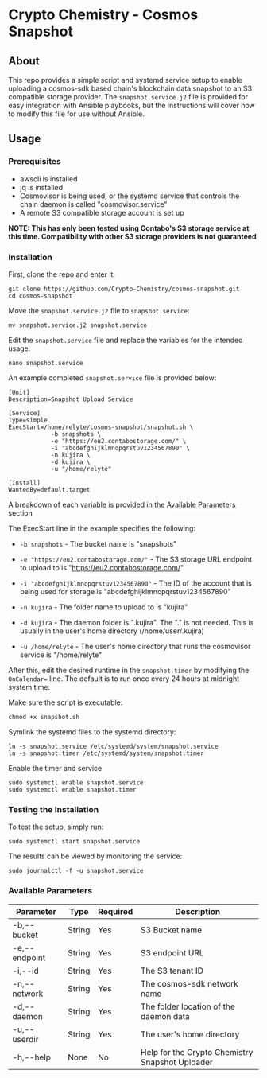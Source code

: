 # Crypto Chemistry - Cosmos Snapshot

## About

This repo provides a simple script and systemd service setup to enable uploading a cosmos-sdk based chain's blockchain data snapshot to an S3 compatible storage provider. The `snapshot.service.j2` file is provided for easy integration with Ansible playbooks, but the instructions will cover how to modify this file for use without Ansible.

## Usage

### Prerequisites 
 - awscli is installed
 - jq is installed
 - Cosmovisor is being used, or the systemd service that controls the chain daemon is called "cosmovisor.service"
 - A remote S3 compatible storage account is set up

**NOTE: This has only been tested using Contabo's S3 storage service at this time. Compatibility with other S3 storage providers is not guaranteed**

### Installation

First, clone the repo and enter it:

```
git clone https://github.com/Crypto-Chemistry/cosmos-snapshot.git
cd cosmos-snapshot
```

Move the `snapshot.service.j2` file to `snapshot.service`:

```
mv snapshot.service.j2 snapshot.service
```

Edit the `snapshot.service` file and replace the variables for the intended usage:

```
nano snapshot.service
```

An example completed `snapshot.service` file is provided below:

```
[Unit]
Description=Snapshot Upload Service

[Service]
Type=simple
ExecStart=/home/relyte/cosmos-snapshot/snapshot.sh \
            -b snapshots \
            -e "https://eu2.contabostorage.com/" \
            -i "abcdefghijklmnopqrstuv1234567890" \
            -n kujira \
            -d kujira \
            -u "/home/relyte"

[Install]
WantedBy=default.target
```

A breakdown of each variable is provided in the [Available Parameters](#available-parameters) section

The ExecStart line in the example specifies the following:
- `-b snapshots` - The bucket name is "snapshots"

- `-e "https://eu2.contabostorage.com/"` - The S3 storage URL endpoint to upload to is "https://eu2.contabostorage.com/"

- `-i "abcdefghijklmnopqrstuv1234567890"` - The ID of the account that is being used for storage is "abcdefghijklmnopqrstuv1234567890"

- `-n kujira` - The folder name to upload to is "kujira"

- `-d kujira` - The daemon folder is ".kujira". The "." is not needed. This is usually in the user's home directory (/home/user/.kujira)

- `-u /home/relyte` - The user's home directory that runs the cosmovisor service is "/home/relyte"

After this, edit the desired runtime in the `snapshot.timer` by modifying the `OnCalendar=` line. The default is to run once every 24 hours at midnight system time.

Make sure the script is executable:

```
chmod +x snapshot.sh
```

Symlink the systemd files to the systemd directory:
```
ln -s snapshot.service /etc/systemd/system/snapshot.service
ln -s snapshot.timer /etc/systemd/system/snapshot.timer
```

Enable the timer and service
```
sudo systemctl enable snapshot.service
sudo systemctl enable snapshot.timer
```

### Testing the Installation

To test the setup, simply run:

```
sudo systemctl start snapshot.service
```

The results can be viewed by monitoring the service:

```
sudo journalctl -f -u snapshot.service
```

### Available Parameters

| Parameter     | Type   | Required | Description                                     |
|---------------|--------|----------|-------------------------------------------------|
| -b,--bucket   | String | Yes      | S3 Bucket name                                  |
| -e,--endpoint | String | Yes      | S3 endpoint URL                                 |
| -i,--id       | String | Yes      | The S3 tenant ID                                |
| -n,--network  | String | Yes      | The cosmos-sdk network name                     |
| -d,--daemon   | String | Yes      | The folder location of the daemon data          |
| -u,--userdir  | String | Yes      | The user's home directory                       |
| -h,--help     | None   | No       | Help for the Crypto Chemistry Snapshot Uploader |